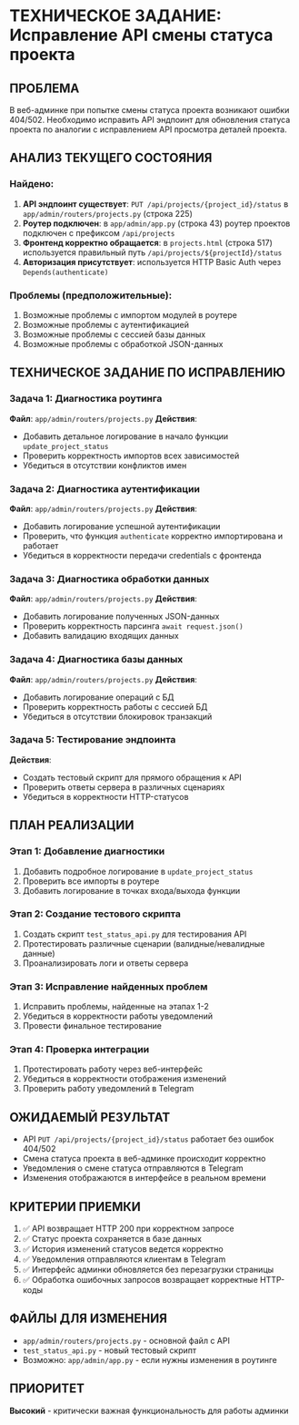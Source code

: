 # ТЕХНИЧЕСКОЕ ЗАДАНИЕ: Исправление API смены статуса проекта

## ПРОБЛЕМА
В веб-админке при попытке смены статуса проекта возникают ошибки 404/502. Необходимо исправить API эндпоинт для обновления статуса проекта по аналогии с исправлением API просмотра деталей проекта.

## АНАЛИЗ ТЕКУЩЕГО СОСТОЯНИЯ

### Найдено:
1. **API эндпоинт существует**: `PUT /api/projects/{project_id}/status` в `app/admin/routers/projects.py` (строка 225)
2. **Роутер подключен**: в `app/admin/app.py` (строка 43) роутер проектов подключен с префиксом `/api/projects`
3. **Фронтенд корректно обращается**: в `projects.html` (строка 517) используется правильный путь `/api/projects/${projectId}/status`
4. **Авторизация присутствует**: используется HTTP Basic Auth через `Depends(authenticate)`

### Проблемы (предположительные):
1. Возможные проблемы с импортом модулей в роутере
2. Возможные проблемы с аутентификацией
3. Возможные проблемы с сессией базы данных
4. Возможные проблемы с обработкой JSON-данных


## ТЕХНИЧЕСКОЕ ЗАДАНИЕ ПО ИСПРАВЛЕНИЮ

### Задача 1: Диагностика роутинга
**Файл**: `app/admin/routers/projects.py`
**Действия**:
- Добавить детальное логирование в начало функции `update_project_status`
- Проверить корректность импортов всех зависимостей
- Убедиться в отсутствии конфликтов имен

### Задача 2: Диагностика аутентификации
**Файл**: `app/admin/routers/projects.py`
**Действия**:
- Добавить логирование успешной аутентификации
- Проверить, что функция `authenticate` корректно импортирована и работает
- Убедиться в корректности передачи credentials с фронтенда

### Задача 3: Диагностика обработки данных
**Файл**: `app/admin/routers/projects.py`
**Действия**:
- Добавить логирование полученных JSON-данных
- Проверить корректность парсинга `await request.json()`
- Добавить валидацию входящих данных

### Задача 4: Диагностика базы данных
**Файл**: `app/admin/routers/projects.py`
**Действия**:
- Добавить логирование операций с БД
- Проверить корректность работы с сессией БД
- Убедиться в отсутствии блокировок транзакций

### Задача 5: Тестирование эндпоинта
**Действия**:
- Создать тестовый скрипт для прямого обращения к API
- Проверить ответы сервера в различных сценариях
- Убедиться в корректности HTTP-статусов

## ПЛАН РЕАЛИЗАЦИИ

### Этап 1: Добавление диагностики
1. Добавить подробное логирование в `update_project_status`
2. Проверить все импорты в роутере
3. Добавить логирование в точках входа/выхода функции

### Этап 2: Создание тестового скрипта
1. Создать скрипт `test_status_api.py` для тестирования API
2. Протестировать различные сценарии (валидные/невалидные данные)
3. Проанализировать логи и ответы сервера

### Этап 3: Исправление найденных проблем
1. Исправить проблемы, найденные на этапах 1-2
2. Убедиться в корректности работы уведомлений
3. Провести финальное тестирование

### Этап 4: Проверка интеграции
1. Протестировать работу через веб-интерфейс
2. Убедиться в корректности отображения изменений
3. Проверить работу уведомлений в Telegram

## ОЖИДАЕМЫЙ РЕЗУЛЬТАТ
- API `PUT /api/projects/{project_id}/status` работает без ошибок 404/502
- Смена статуса проекта в веб-админке происходит корректно
- Уведомления о смене статуса отправляются в Telegram
- Изменения отображаются в интерфейсе в реальном времени

## КРИТЕРИИ ПРИЕМКИ
1. ✅ API возвращает HTTP 200 при корректном запросе
2. ✅ Статус проекта сохраняется в базе данных
3. ✅ История изменений статусов ведется корректно
4. ✅ Уведомления отправляются клиентам в Telegram
5. ✅ Интерфейс админки обновляется без перезагрузки страницы
6. ✅ Обработка ошибочных запросов возвращает корректные HTTP-коды

## ФАЙЛЫ ДЛЯ ИЗМЕНЕНИЯ
- `app/admin/routers/projects.py` - основной файл с API
- `test_status_api.py` - новый тестовый скрипт
- Возможно: `app/admin/app.py` - если нужны изменения в роутинге

## ПРИОРИТЕТ
**Высокий** - критически важная функциональность для работы админки
